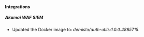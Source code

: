 
#### Integrations

##### Akamai WAF SIEM

- Updated the Docker image to: *demisto/auth-utils:1.0.0.4885715*.

